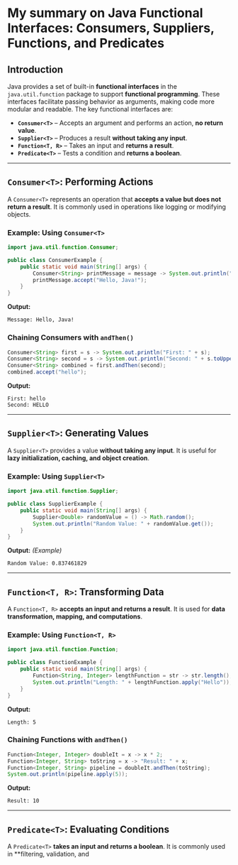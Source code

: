 # My summary on Java Functional Interfaces: Consumers, Suppliers, Functions, and Predicates

## Introduction
Java provides a set of built-in **functional interfaces** in the `java.util.function` package to support **functional programming**. These interfaces facilitate passing behavior as arguments, making code more modular and readable. The key functional interfaces are:

- **`Consumer<T>`** – Accepts an argument and performs an action, **no return value**.
- **`Supplier<T>`** – Produces a result **without taking any input**.
- **`Function<T, R>`** – Takes an input and **returns a result**.
- **`Predicate<T>`** – Tests a condition and **returns a boolean**.

---

## `Consumer<T>`: Performing Actions
A `Consumer<T>` represents an operation that **accepts a value but does not return a result**. It is commonly used in operations like logging or modifying objects.

### **Example: Using `Consumer<T>`**
```java
import java.util.function.Consumer;

public class ConsumerExample {
    public static void main(String[] args) {
        Consumer<String> printMessage = message -> System.out.println("Message: " + message);
        printMessage.accept("Hello, Java!");
    }
}
```
**Output:**
```
Message: Hello, Java!
```
### **Chaining Consumers with `andThen()`**
```java
Consumer<String> first = s -> System.out.println("First: " + s);
Consumer<String> second = s -> System.out.println("Second: " + s.toUpperCase());
Consumer<String> combined = first.andThen(second);
combined.accept("hello");
```
**Output:**
```
First: hello
Second: HELLO
```

---

## `Supplier<T>`: Generating Values
A `Supplier<T>` provides a value **without taking any input**. It is useful for **lazy initialization, caching, and object creation**.

### **Example: Using `Supplier<T>`**
```java
import java.util.function.Supplier;

public class SupplierExample {
    public static void main(String[] args) {
        Supplier<Double> randomValue = () -> Math.random();
        System.out.println("Random Value: " + randomValue.get());
    }
}
```
**Output:** *(Example)*
```
Random Value: 0.837461829
```

---

## `Function<T, R>`: Transforming Data
A `Function<T, R>` **accepts an input and returns a result**. It is used for **data transformation, mapping, and computations**.

### **Example: Using `Function<T, R>`**
```java
import java.util.function.Function;

public class FunctionExample {
    public static void main(String[] args) {
        Function<String, Integer> lengthFunction = str -> str.length();
        System.out.println("Length: " + lengthFunction.apply("Hello"));
    }
}
```
**Output:**
```
Length: 5
```
### **Chaining Functions with `andThen()`**
```java
Function<Integer, Integer> doubleIt = x -> x * 2;
Function<Integer, String> toString = x -> "Result: " + x;
Function<Integer, String> pipeline = doubleIt.andThen(toString);
System.out.println(pipeline.apply(5));
```
**Output:**
```
Result: 10
```

---

## `Predicate<T>`: Evaluating Conditions
A `Predicate<T>` **takes an input and returns a boolean**. It is commonly used in **filtering, validation, and

